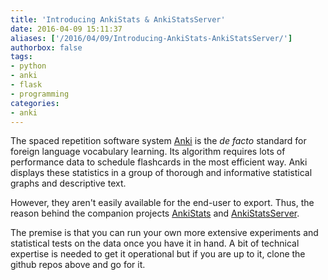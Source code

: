 ```yaml
---
title: 'Introducing AnkiStats & AnkiStatsServer'
date: 2016-04-09 15:11:37
aliases: ['/2016/04/09/Introducing-AnkiStats-AnkiStatsServer/']
authorbox: false
tags:
- python
- anki
- flask
- programming
categories:
- anki
---
```

The spaced repetition software system [Anki]() is the _de facto_ standard for foreign language vocabulary learning. Its algorithm requires lots of performance data to schedule flashcards in the most efficient way. Anki displays these statistics in a group of thorough and informative statistical graphs and descriptive text.

However, they aren't easily available for the end-user to export. Thus, the reason behind the companion projects [AnkiStats](https://github.com/NSBum/AnkiStats) and [AnkiStatsServer](https://github.com/NSBum/AnkiStatsServer).

The premise is that you can run your own more extensive experiments and statistical tests on the data once you have it in hand. A bit of technical expertise is needed to get it operational but if you are up to it, clone the github repos above and go for it.
